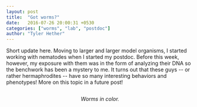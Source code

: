 ```yaml
---
layout: post
title:  "Got worms?"
date:   2016-07-26 20:00:31 +0530
categories: ["worms", "lab", "postdoc"]
author: "Tyler Hether"
---
```


Short update here. Moving to larger and larger model organisms, I started working with nematodes when I started my postdoc. Before this week, however, my exposure with them was in the form of analyzing their DNA so the benchwork has been a mystery to me. It turns out that these guys -- or rather hermaphrodites -- have so many interesting behaviors and phenotypes! More on this topic in a future post!

<p align="center">
  <img src="https://c1.staticflickr.com/9/8434/28588406784_43bda218b8_b.jpg" alt=""/>
</p>
<center>
<i> Worms in color. </i>
<br> <br>
</center>
